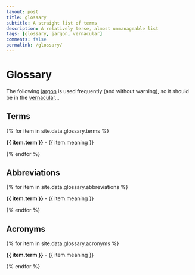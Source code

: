 ```yaml
---
layout: post
title: glossary
subtitle: A straight list of terms
description: A relatively terse, almost unmanageable list
tags: [glossary, jargon, vernacular]
comments: false
permalink: /glossary/
---
```


# Glossary

The following [jargon](#jargon) is used frequently (and without warning), so it should be in the [vernacular](#vernacular)...


## Terms
<div>
{% for item in site.data.glossary.terms %}
    <a name="{{ item.term }}"></a>
    <p>
        <b>{{ item.term }}</b> - {{ item.meaning }}
    </p>
{% endfor %}
</div>

## Abbreviations
<div>
{% for item in site.data.glossary.abbreviations %}
    <a name="{{ item.term }}"></a>
    <p>
        <b>{{ item.term }}</b> - {{ item.meaning }}
    </p>
{% endfor %}
</div>


## Acronyms
<div>
{% for item in site.data.glossary.acronyms %}
    <a name="{{ item.term }}"></a>
    <p>
        <b>{{ item.term }}</b> - {{ item.meaning }}
    </p>
{% endfor %}
</div>
